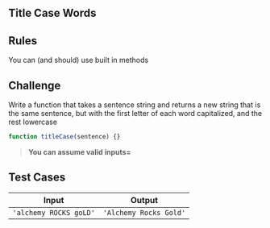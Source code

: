 Title Case Words
---

## Rules

You can (and should) use built in methods

## Challenge

Write a function that takes a sentence string and returns a new string that is the same sentence, but with the first letter of each word capitalized, and the rest lowercase

```js
function titleCase(sentence) {}
```

> **You can assume valid inputs=**

## Test Cases

Input | Output
---|---
`'alchemy ROCKS goLD'` | `'Alchemy Rocks Gold'`
